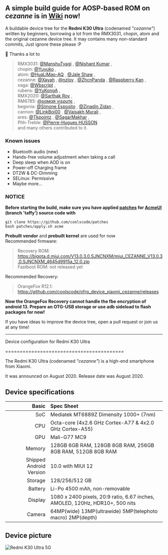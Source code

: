 ## A simple build guide for AOSP-based ROM on _cezanne_ is in [Wiki](https://github.com/coolscode/device_xiaomi_cezanne/wiki) now!
A buildable device tree for the __Redmi K30 Ultra__ (codenamed _"cezanne"_) written by beginners, borrowing a lot from the RMX3031, chopin, atom and the original cezanne device tree. It may contains many non-standard commits, Just ignore these please :P

💖 Thanks a lot to  
> RMX3031: [@ManshuTyagi](https://github.com/ManshuTyagi) , [@Nishant Kumar](https://github.com/nishant6342) ,  
chopin: [@Yuyuko](https://github.com/Yuyuko1024) ,  
atom: [@HuaLiMao-AQ](https://github.com/HuaLiMao-AQ) , [@Jale Shaw](https://github.com/xjl12) ,  
cezanne: [@Xayah](https://github.com/XayahSuSuSu) , [@nzlov](https://github.com/nzlov) , [@ZhcnPanda](https://github.com/ZhcnPanda) , [@Raspberry Kan](https://github.com/Raspberry-Monster) ,  
xaga: [@Wbscript](https://github.com/wbs306) ,  
rubens: [@YuKongA](https://github.com/YuKongA) ,  
RMX2020: [@Sarthak Roy](https://github.com/sarthakroy2002) ,   
RM6785: [@ѕαмαя νιѕρυтє](https://github.com/SamarV-121) ,  
begonia: [@Simone Esposito](https://github.com/DarkJoker360) ,  [@Zinadin Zidan](https://github.com/ZIDAN44) ,  
cannon: [@LinkBoi00](https://github.com/LinkBoi00) , [@Vaisakh Murali](https://github.com/mvaisakh) ,  
ares: [@Tkpointz](https://github.com/Tkpointz) , [@SagarMakhar](https://github.com/SagarMakhar) ,  
Phh-Treble: [@Pierre-Hugues HUSSON](https://github.com/phhusson)  
and many others contributed to it.

### Known issues
- Bluetooth audio (new)
- Hands-free volume adjustment when taking a call
- Deep sleep when AOD is on
- Power-off Charging frame
- DT2W & DC-Dimming
- SELinux: Permissive
- Maybe more...

### NOTICE
__Before starting the build, make sure you have applied [patches](https://github.com/coolscode/patches) for [AcmeUI](https://github.com/AcmeUI) (branch 'taffy') source code with__ 
```
git clone https://github.com/coolscode/patches
bash patches/apply.sh acme
```

__Prebuilt vendor__ and __prebuilt kernel__ are used for now  
Recommended firmware:
> Recovery ROM: https://bigota.d.miui.com/V13.0.3.0.SJNCNXM/miui_CEZANNE_V13.0.3.0.SJNCNXM_4645d9915a_12.0.zip  
> Fastboot ROM: not released yet

Recommended Recovery:
> OrangeFox R12.1: https://github.com/coolscode/ofrp_device_xiaomi_cezanne/releases  

__Now the OrangeFox Recovery cannot handle the fbe encryption of android 13. Prepare an OTG-USB storage or use adb sideload to flash packages for now!__

If you have ideas to improve the device tree, open a pull request or join us at any time!


---
Device configuration for Redmi K30 Ultra

=========================================

The Redmi K30 Ultra (codenamed _"cezanne"_) is a high-end smartphone from Xiaomi.

It was announced on August 2020. Release date was August 2020.

## Device specifications

Basic   | Spec Sheet
-------:|:-------------------------
SoC     | Mediatek MT6889Z Dimensity 1000+ (7nm)
CPU     | Octa-core (4x2.6 GHz Cortex-A77 & 4x2.0 GHz Cortex-A55)
GPU     | Mali-G77 MC9
Memory  | 128GB 6GB RAM, 128GB 8GB RAM, 256GB 8GB RAM, 512GB 8GB RAM
Shipped Android Version | 10.0 with MIUI 12
Storage | 128/256/512 GB
Battery | Li-Po 4500 mAh, non-removable
Display | 1080 x 2400 pixels, 20:9 ratio, 6.67 inches, AMOLED, 120Hz, HDR10+, 500 nits
Camera  | 64MP(wide) 13MP(ultrawide) 5MP(telephoto macro) 2MP(depth)
## Device picture

![Redmi K30 Ultra 5G ](https://fdn2.gsmarena.com/vv/pics/xiaomi/xiaomi-redmi-k30-ultra-1.jpg "Redmi K30 Ultra 5G")
